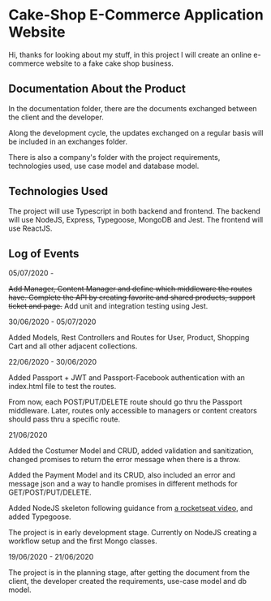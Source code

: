 # Cake-Shop E-Commerce Application Website

Hi, thanks for looking about my stuff, in this project I will create an online e-commerce website to a fake cake shop business. 

## Documentation About the Product

In the documentation folder, there are the documents exchanged between the client and the developer.

Along the development cycle, the updates exchanged on a regular basis will be included in an exchanges folder.

There is also a company's folder with the project requirements, technologies used, use case model and database model.

## Technologies Used

The project will use Typescript in both backend and frontend. 
The backend will use NodeJS, Express, Typegoose, MongoDB and Jest.
The frontend will use ReactJS.

## Log of Events

05/07/2020 -

<strike>Add Manager, Content Manager and define which middleware the routes have. Complete the API by creating favorite and shared products, support ticket and page.</strike>
Add unit and integration testing using Jest.

30/06/2020 - 05/07/2020

Added Models, Rest Controllers and Routes for User, Product, Shopping Cart and all other adjacent collections.

22/06/2020 - 30/06/2020

Added Passport + JWT and Passport-Facebook authentication with an index.html file to test the routes. 

From now, each POST/PUT/DELETE route should go thru the Passport middleware. Later, routes only accessible to managers or content creators should pass thru a specific route.

21/06/2020

Added the Costumer Model and CRUD, added validation and sanitization, changed promises to return the error message when there is a throw.

Added the Payment Model and its CRUD, also included an error and message json and a way to handle promises in different methods for GET/POST/PUT/DELETE.

Added NodeJS skeleton following guidance from [a rocketseat video](https://tinyurl.com/y7yappfd), and added Typegoose.

The project is in early development stage. Currently on NodeJS creating a workflow setup and the first Mongo classes.

19/06/2020 - 21/06/2020

The project is in the planning stage, after getting the document from the client, the developer created the requirements, use-case model and db model.